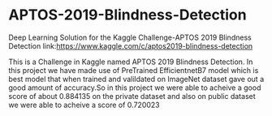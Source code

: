 # APTOS-2019-Blindness-Detection
Deep Learning Solution for the Kaggle Challenge-APTOS 2019 Blindness Detection link:https://www.kaggle.com/c/aptos2019-blindness-detection

This is a Challenge in Kaggle named APTOS 2019 Blindness Detection. In this project we have made use of PreTrained EfficientnetB7 model which is best 
model that when trained and valildated on ImageNet dataset gave out a good amount of accuracy.So in this project we were able to acheive a good score
of about 0.884135 on the private dataset and also on public dataset we were able to acheive a score of 0.720023
